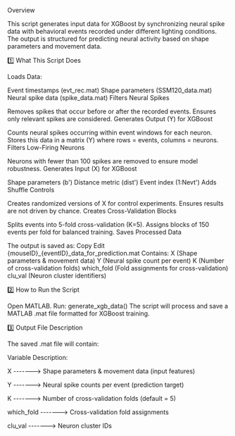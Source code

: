 Overview

This script generates input data for XGBoost by synchronizing neural spike data with behavioral events recorded under different lighting conditions. The output is structured for predicting neural activity based on shape parameters and movement data.

1️⃣ What This Script Does

Loads Data:

Event timestamps (evt_rec.mat)
Shape parameters (SSM120_data.mat)
Neural spike data (spike_data.mat)
Filters Neural Spikes

Removes spikes that occur before or after the recorded events.
Ensures only relevant spikes are considered.
Generates Output (Y) for XGBoost

Counts neural spikes occurring within event windows for each neuron.
Stores this data in a matrix (Y) where rows = events, columns = neurons.
Filters Low-Firing Neurons

Neurons with fewer than 100 spikes are removed to ensure model robustness.
Generates Input (X) for XGBoost

Shape parameters (b')
Distance metric (dist')
Event index (1:Nevt')
Adds Shuffle Controls

Creates randomized versions of X for control experiments.
Ensures results are not driven by chance.
Creates Cross-Validation Blocks

Splits events into 5-fold cross-validation (K=5).
Assigns blocks of 150 events per fold for balanced training.
Saves Processed Data

The output is saved as:
Copy
Edit
{mouseID}_{eventID}_data_for_prediction.mat
Contains:
X (Shape parameters & movement data)
Y (Neural spike count per event)
K (Number of cross-validation folds)
which_fold (Fold assignments for cross-validation)
clu_val (Neuron cluster identifiers)

2️⃣ How to Run the Script

Open MATLAB.
Run:
generate_xgb_data()
The script will process and save a MATLAB .mat file formatted for XGBoost training.

3️⃣ Output File Description

The saved .mat file will contain:

Variable	Description:

X ------->	Shape parameters & movement data (input features)

Y	------->  Neural spike counts per event (prediction target)

K	------->  Number of cross-validation folds (default = 5)

which_fold -------> 	Cross-validation fold assignments

clu_val    ------->  	Neuron cluster IDs
